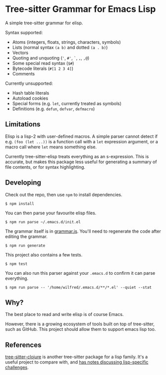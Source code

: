 # Tree-sitter Grammar for Emacs Lisp

A simple tree-sitter grammar for elisp.

Syntax supported:

* Atoms (integers, floats, strings, characters, symbols)
* Lists (normal syntax `(a b)` and dotted `(a . b)`)
* Vectors
* Quoting and unquoting (`'`, `#'`, `` ` ``, `,`, `,@`)
* Some special read syntax (`$#`)
* Bytecode literals (`#[1 2 3 4]`)
* Comments

Currently unsupported:

* Hash table literals
* Autoload cookies
* Special forms (e.g. `let`, currently treated as symbols)
* Definitions (e.g. `defun`, `defvar`, `defmacro`)

## Limitations

Elisp is a lisp-2 with user-defined macros. A simple parser cannot
detect if e.g. `(foo (let ...))` is a function call with a `let`
expression argument, or a macro call where `let` means something else.

Currently tree-sitter-elisp treats everything as an s-expression. This
is accurate, but makes this package less useful for generating a
summary of file contents, or for syntax highlighting.

## Developing

Check out the repo, then use `npm` to install dependencies.

```
$ npm install
```

You can then parse your favourite elisp files.

```
$ npm run parse ~/.emacs.d/init.el
```

The grammar itself is in
[grammar.js](https://github.com/Wilfred/tree-sitter-elisp/blob/main/grammar.js). You'll
need to regenerate the code after editing the grammar.

```
$ npm run generate
```

This project also contains a few tests.

```
$ npm test
```

You can also run this parser against your `.emacs.d` to confirm it can
parse everything.

```
$ npm run parse -- '/home/wilfred/.emacs.d/**/*.el' --quiet --stat
```

## Why?

The best place to read and write elisp is of course Emacs.

However, there is a growing ecosystem of tools built on top of
tree-sitter, such as GitHub. This project should allow them to support
emacs lisp too.

## References

[tree-sitter-clojure](https://github.com/sogaiu/tree-sitter-clojure)
is another tree-sitter package for a lisp family. It's a useful
project to compare with, and [has notes discussing lisp-specific
challenges](https://github.com/sogaiu/tree-sitter-clojure/blob/master/doc/scope.md).
